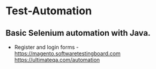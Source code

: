 # Test-Automation
## Basic Selenium automation with Java. </br>
* Register and login forms - </br>
   https://magento.softwaretestingboard.com </br>
   https://ultimateqa.com/automation
      
